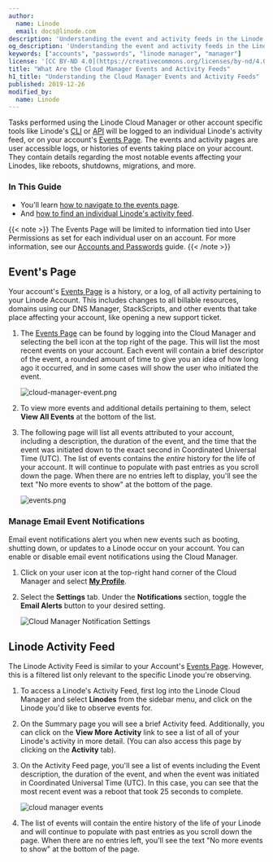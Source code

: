 ```yaml
---
author:
  name: Linode
  email: docs@linode.com
description: 'Understanding the event and activity feeds in the Linode Cloud Manager'
og_description: 'Understanding the event and activity feeds in the Linode Cloud Manager'
keywords: ["accounts", "passwords", "linode manager", "manager"]
license: '[CC BY-ND 4.0](https://creativecommons.org/licenses/by-nd/4.0)'
title: "What Are the Cloud Manager Events and Activity Feeds"
h1_title: "Understanding the Cloud Manager Events and Activity Feeds"
published: 2019-12-26
modified_by:
  name: Linode
---
```


Tasks performed using the Linode Cloud Manager or other account specific tools like Linode's [CLI](https://www.linode.com/docs/platform/api/linode-cli/) or [API](https://www.linode.com/products/api/) will be logged to an individual Linode's activity feed, or on your account's [Events Page](https://cloud.linode.com/events). The events and activity pages are user accessible logs, or histories of events taking place on your account. They contain details regarding the most notable events affecting your Linodes, like reboots, shutdowns, migrations, and more.

### In This Guide
 - You'll learn [how to navigate to the events page](#event-s-page).
 - And [how to find an individual Linode's activity feed](#linode-activity-feed).

{{< note >}}
The Events Page will be limited to information tied into User Permissions as set for each individual user on an account. For more information, see our [Accounts and Passwords](https://www.linode.com/docs/platform/manager/accounts-and-passwords/#users-and-permissions) guide.
{{< /note >}}

## Event's Page

Your account's [Events Page](https://cloud.linode.com/events) is a history, or a log, of all activity pertaining to your Linode Account. This includes changes to all billable resources, domains using our DNS Manager, StackScripts, and other events that take place affecting your account, like opening a new support ticket.

1. The [Events Page](https://cloud.linode.com/events) can be found by logging into the Cloud Manager and selecting the bell icon at the top right of the page. This will list the most recent events on your account. Each event will contain a brief descriptor of the event, a rounded amount of time to give you an idea of how long ago it occurred, and in some cases will show the user who initiated the event.

    ![cloud-manager-event.png](cloud-manager-event.png)

1. To view more events and additional details pertaining to them, select  **View All Events** at the bottom of the list.

1. The following page will list all events attributed to your account, including a description, the duration of the event, and the time that the event was initiated down to the exact second in Coordinated Universal Time (UTC). The list of events contains the *entire* history for the life of your account. It will continue to populate with past entries as you scroll down the page. When there are no entries left to display, you'll see the text "No more events to show" at the bottom of the page.

    ![events.png](events.png)

### Manage Email Event Notifications

Email event notifications alert you when new events such as booting, shutting down, or updates to a Linode occur on your account. You can enable or disable email event notifications using the Cloud Manager.

1. Click on your user icon at the top-right hand corner of the Cloud Manager and select [**My Profile**](https://cloud.linode.com/profile/display).

1. Select the **Settings** tab. Under the **Notifications** section, toggle the **Email Alerts** button to your desired setting.

    ![Cloud Manager Notification Settings](classic-to-cloud-cloud-manager-email-notifications.png "Cloud Manager Notification Settings")

## Linode Activity Feed

The Linode Activity Feed is similar to your Account's [Events Page](#Events-Page). However, this is a filtered list only relevant to the specific Linode you're observing.

1. To access a Linode's Activity Feed, first log into the Linode Cloud Manager and select **Linodes** from the sidebar menu, and click on the Linode you'd like to observe events for.

1. On the Summary page you will see a brief Activity feed. Additionally, you can click on the **View More Activity** link to see a list of all of your Linode's activity in more detail. (You can also access this page by clicking on the **Activity** tab).

1. On the Activity Feed page, you'll see a list of events including the Event description, the duration of the event, and when the event was initiated in Coordinated Universal Time (UTC). In this case, you can see that the most recent event was a reboot that took 25 seconds to complete.

    ![cloud manager events](cloud-manager-events.png)

1. The list of events will contain the entire history of the life of your Linode and will continue to populate with past entries as you scroll down the page. When there are no entries left, you'll see the text "No more events to show" at the bottom of the page.